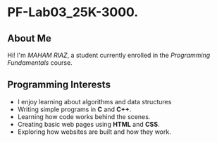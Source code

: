 # PF-Lab03_25K-3000.
##  About Me
Hi! I'm *MAHAM RIAZ*, a student currently enrolled in the _Programming Fundamentals_ course.

##  Programming Interests
- I enjoy learning about algorithms and data structures
- Writing simple programs in **C** and **C++**.
- Learning how code works behind the scenes.
- Creating basic web pages using **HTML** and **CSS**.
- Exploring how websites are built and how they work.

